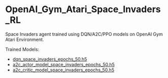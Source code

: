 # OpenAI_Gym_Atari_Space_Invaders_RL
Space Invaders agent trained using DQN/A2C/PPO models on OpenAI Gym Atari Environment.

Trained Models:
- [dqn_space_invaders_epochs_50.h5](https://drive.google.com/file/d/1eR3zSHc4e8dKRVRD7iiLvT-d4CobWRWD/view?usp=sharing)
- [a2c_actor_model_space_invaders_epochs_50.h5](https://drive.google.com/file/d/1g3vyV4eGafc8tdtuE_6byHn07xQXmtBl/view?usp=sharing)
- [a2c_critic_model_space_invaders_epochs_50.h5](https://drive.google.com/file/d/1O-Iugg6gsNzIxNY8N2kym-aXC3WPldu-/view?usp=sharing)
